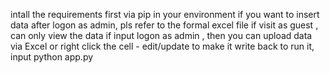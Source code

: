 intall the requirements first via pip in your environment
if you want to insert data after logon as admin, pls refer to the formal excel file
if visit as guest , can only view the data
if input logon as admin , then you can upload data via Excel or right click the cell - edit/update to make it write back
to run it, input python app.py
